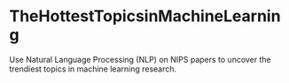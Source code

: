 # TheHottestTopicsinMachineLearning
Use Natural Language Processing (NLP) on NIPS papers to uncover the trendiest topics in machine learning research.
